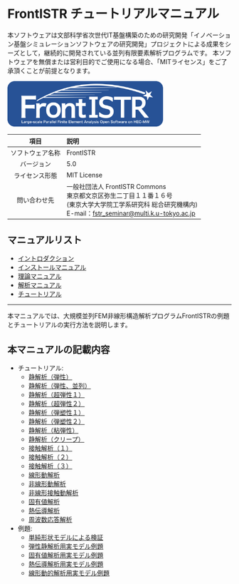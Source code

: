 <!-- 表記は FrontISTR ver. 0.0 で統一します -->
# FrontISTR チュートリアルマニュアル

本ソフトウェアは文部科学省次世代IT基盤構築のための研究開発「イノベーション基盤シミュレーションソフトウェアの研究開発」プロジェクトによる成果をシーズとして，継続的に開発されている並列有限要素解析プログラムです。
本ソフトウェアを無償または営利目的でご使用になる場合、「MITライセンス」をご了承頂くことが前提となります。

<img src="./image/FrontISTR_logo.png" width="350px">

| 項目 | 説明 |
|:---------:|:---------|
| ソフトウェア名称 | FrontISTR |
| バージョン | 5.0 |
| ライセンス形態 | MIT License |
| 問い合わせ先 | 一般社団法人 FrontISTR Commons<br>東京都文京区弥生二丁目１１番１６号<br>(東京大学大学院工学系研究科 総合研究機構内)<br>E-mail：fstr_seminar@multi.k.u-tokyo.ac.jp |

## マニュアルリスト

  - [イントロダクション]()
  - [インストールマニュアル]()
  - [理論マニュアル]()
  - [解析マニュアル]()
  - [チュートリアル]()

<!-- ここまでテンプレート -->
---

本マニュアルでは、大規模並列FEM非線形構造解析プログラムFrontISTRの例題とチュートリアルの実行方法を説明します。

## 本マニュアルの記載内容

- チュートリアル:
    - [静解析（弾性）](04_tutorial/tutorial_01.md)
    - [静解析（弾性、並列）](04_tutorial/tutorial_02.md)
    - [静解析（超弾性１）](04_tutorial/tutorial_03.md)
    - [静解析（超弾性２）](04_tutorial/tutorial_04.md)
    - [静解析（弾塑性１）](04_tutorial/tutorial_05.md)
    - [静解析（弾塑性２）](04_tutorial/tutorial_06.md)
    - [静解析（粘弾性）](04_tutorial/tutorial_07.md)
    - [静解析（クリープ）](04_tutorial/tutorial_08.md)
    - [接触解析（１）](04_tutorial/tutorial_09.md)
    - [接触解析（２）](04_tutorial/tutorial_10.md)
    - [接触解析（３）](04_tutorial/tutorial_11.md)
    - [線形動解析](04_tutorial/tutorial_12.md)
    - [非線形動解析](04_tutorial/tutorial_13.md)
    - [非線形接触動解析](04_tutorial/tutorial_14.md)
    - [固有値解析](04_tutorial/tutorial_15.md)
    - [熱伝導解析](04_tutorial/tutorial_16.md)
    - [周波数応答解析](04_tutorial/tutorial_17.md)
- 例題:
    - [単純形状モデルによる検証](05_example/example_01.md)
    - [弾性静解析用実モデル例題](05_example/example_02.md)
    - [固有値解析用実モデル例題](05_example/example_03.md)
    - [熱伝導解析用実モデル例題](05_example/example_04.md)
    - [線形動的解析用実モデル例題](05_example/example_05.md)
